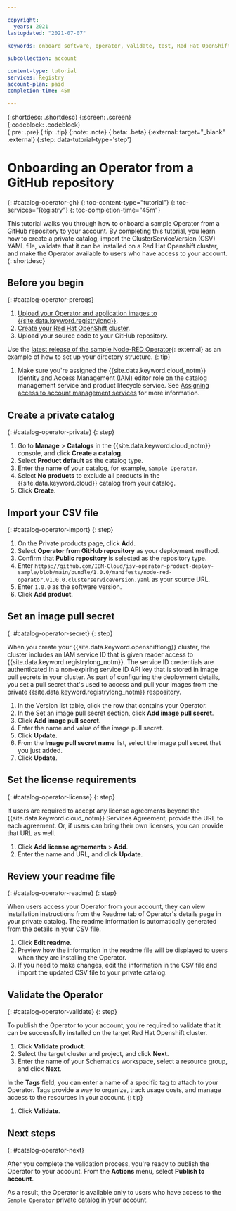 ```yaml
---

copyright:
  years: 2021
lastupdated: "2021-07-07"

keywords: onboard software, operator, validate, test, Red Hat OpenShift cluster, sample Node-RED Operator, CSV file, CSV, operator bundle

subcollection: account

content-type: tutorial
services: Registry
account-plan: paid
completion-time: 45m 

---
```


{:shortdesc: .shortdesc}
{:screen: .screen}  
{:codeblock: .codeblock}  
{:pre: .pre}
{:tip: .tip}
{:note: .note}
{:beta: .beta}
{:external: target="_blank" .external}
{:step: data-tutorial-type='step'} 

# Onboarding an Operator from a GitHub repository
{: #catalog-operator-gh}
{: toc-content-type="tutorial"} 
{: toc-services="Registry"}
{: toc-completion-time="45m"} 

This tutorial walks you through how to onboard a sample Operator from a GitHub repository to your account. By completing this tutorial, you learn how to create a private catalog, import the ClusterServiceVersion (CSV) YAML file, validate that it can be installed on a Red Hat Openshift cluster, and make the Operator available to users who have access to your account. 
{: shortdesc}

## Before you begin
{: #catalog-operator-prereqs}

1. [Upload your Operator and application images to {{site.data.keyword.registrylong}}](/docs/Registry?topic=Registry-getting-started).
1. [Create your Red Hat OpenShift cluster](/docs/openshift?topic=openshift-getting-started). 
1. Upload your source code to your GitHub repository. 

  Use the [latest release of the sample Node-RED Operator](https://github.com/IBM-Cloud/isv-operator-product-deploy-sample/releases){: external} as an example of how to set up your directory structure. 
  {: tip} 
  
1. Make sure you're assigned the {{site.data.keyword.cloud_notm}} Identity and Access Management (IAM) editor role on the catalog management service and product lifecycle service. See [Assigning access to account management services](/docs/account?topic=account-account-services) for more information.

## Create a private catalog
{: #catalog-operator-private}
{: step}

1. Go to **Manage** > **Catalogs** in the {{site.data.keyword.cloud_notm}} console, and click **Create a catalog**. 
1. Select **Product default** as the catalog type. 
1. Enter the name of your catalog, for example, `Sample Operator`.
1. Select **No products** to exclude all products in the {{site.data.keyword.cloud}} catalog from your catalog.
1. Click **Create**.

## Import your CSV file
{: #catalog-operator-import}
{: step}

1. On the Private products page, click **Add**.
1. Select **Operator from GitHub repository** as your deployment method. 
1. Confirm that **Public repository** is selected as the repository type.
1. Enter `https://github.com/IBM-Cloud/isv-operator-product-deploy-sample/blob/main/bundle/1.0.0/manifests/node-red-operator.v1.0.0.clusterserviceversion.yaml` as your source URL. 
1. Enter `1.0.0` as the software version.
1. Click **Add product**.

## Set an image pull secret
{: #catalog-operator-secret}
{: step}

When you create your {{site.data.keyword.openshiftlong}} cluster, the cluster includes an IAM service ID that is given reader access to {{site.data.keyword.registrylong_notm}}. The service ID credentials are authenticated in a non-expiring service ID API key that is stored in image pull secrets in your cluster. As part of configuring the deployment details, you set a pull secret that's used to access and pull your images from the private {{site.data.keyword.registrylong_notm}} respository. 

1. In the Version list table, click the row that contains your Operator. 
1. In the Set an image pull secret section, click **Add image pull secret**.
1. Click **Add image pull secret**.
1. Enter the name and value of the image pull secret. 
1. Click **Update**.
1. From the **Image pull secret name** list, select the image pull secret that you just added. 
1. Click **Update**.

## Set the license requirements
{: #catalog-operator-license}
{: step}

If users are required to accept any license agreements beyond the {{site.data.keyword.cloud_notm}} Services Agreement, provide the URL to each agreement. Or, if users can bring their own licenses, you can provide that URL as well.  

1. Click **Add license agreements** > **Add**. 
2. Enter the name and URL, and click **Update**.

## Review your readme file 
{: #catalog-operator-readme}
{: step}

When users access your Operator from your account, they can view installation instructions from the Readme tab of Operator's details page in your private catalog. The readme information is automatically generated from the details in your CSV file. 

1. Click **Edit readme**.
2. Preview how the information in the readme file will be displayed to users when they are installing the Operator.
3. If you need to make changes, edit the information in the CSV file and import the updated CSV file to your private catalog. 

## Validate the Operator
{: #catalog-operator-validate}
{: step}

To publish the Operator to your account, you're required to validate that it can be successfully installed on the target Red Hat Openshift cluster.  

1. Click **Validate product**.
1. Select the target cluster and project, and click **Next**.
1. Enter the name of your Schematics workspace, select a resource group, and click **Next**. 

  In the **Tags** field, you can enter a name of a specific tag to attach to your Operator. Tags provide a way to organize, track usage costs, and manage access to the resources in your account.
  {: tip}
  
1. Click **Validate**.


## Next steps
{: #catalog-operator-next}

After you complete the validation process, you're ready to publish the Operator to your account. From the **Actions** menu, select **Publish to account**.

As a result, the Operator is available only to users who have access to the `Sample Operator` private catalog in your account.
